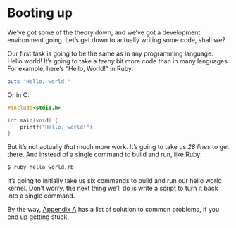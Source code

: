# Booting up

We’ve got some of the theory down, and we’ve got a development environment
going. Let’s get down to actually writing some code, shall we?

Our first task is going to be the same as in any programming language: Hello
world! It’s going to take a _teeny_ bit more code than in many languages. For
example, here’s “Hello, World!” in Ruby:

```ruby
puts "Hello, world!"
```

Or in C:

```c
#include<stdio.h>

int main(void) {
    printf("Hello, world!");
}
```

But it’s not actually _that_ much more work. It’s going to take us *28 lines*
to get there. And instead of a single command to build and run, like Ruby:

```bash
$ ruby hello_world.rb
```

It’s going to initially take us six commands to build and run our hello world
kernel. Don’t worry, the next thing we’ll do is write a script to turn it back
into a single command.

By the way, [Appendix A](appendix/troubleshooting.html) has a list of solution
to common problems, if you end up getting stuck.

